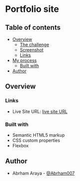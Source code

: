 # Portfolio site

## Table of contents

- [Overview](#overview)
  - [The challenge](#the-challenge)
  - [Screenshot](#screenshot)
  - [Links](#links)
- [My process](#my-process)
  - [Built with](#built-with)
- [Author](#author)

## Overview

### Links

- Live Site URL: [live site URL](www.abrhamaraya.com)

### Built with

- Semantic HTML5 markup
- CSS custom properties
- Flexbox

## Author

- Abrham Araya - [@Abrham007](https://github.com/Abrham007/)
